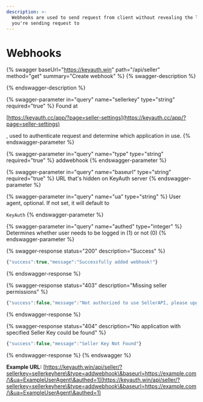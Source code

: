 ```yaml
---
description: >-
  Webhooks are used to send request from client without revealing the link
  you're sending request to
---
```


# Webhooks

{% swagger baseUrl="https://keyauth.win" path="/api/seller" method="get" summary="Create webhook" %}
{% swagger-description %}

{% endswagger-description %}

{% swagger-parameter in="query" name="sellerkey" type="string" required="true" %}
Found at 

[https://keyauth.cc/app/?page=seller-settings](https://keyauth.cc/app/?page=seller-settings)

, used to authenticate request and determine which application in use.
{% endswagger-parameter %}

{% swagger-parameter in="query" name="type" type="string" required="true" %}
addwebhook
{% endswagger-parameter %}

{% swagger-parameter in="query" name="baseurl" type="string" required="true" %}
URL that's hidden on KeyAuth server
{% endswagger-parameter %}

{% swagger-parameter in="query" name="ua" type="string" %}
User agent, optional. If not set, it will default to 

`KeyAuth`
{% endswagger-parameter %}

{% swagger-parameter in="query" name="authed" type="integer" %}
Determines whether user needs to be logged in (1) or not (0)
{% endswagger-parameter %}

{% swagger-response status="200" description="Success" %}
```javascript
{"success":true,"message":"Successfully added webhook!"}
```
{% endswagger-response %}

{% swagger-response status="403" description="Missing seller permissions" %}
```javascript
{"success":false,"message":"Not authorized to use SellerAPI, please upgrade."}
```
{% endswagger-response %}

{% swagger-response status="404" description="No application with specified Seller Key could be found" %}
```javascript
{"success":false,"message":"Seller Key Not Found"}
```
{% endswagger-response %}
{% endswagger %}

**Example URL:** [https://keyauth.win/api/seller/?sellerkey=sellerkeyhere\&type=addwebhook\&baseurl=https://example.com/\&ua=ExampleUserAgent\&authed=1](https://keyauth.win/api/seller/?sellerkey=sellerkeyhere\&type=addwebhook\&baseurl=https://example.com/\&ua=ExampleUserAgent\&authed=1)
